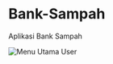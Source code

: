 # Bank-Sampah
Aplikasi Bank Sampah

![Menu Utama User](https://user-images.githubusercontent.com/51619445/69345151-3cf34580-0ca3-11ea-9881-8ae651e82418.png)
